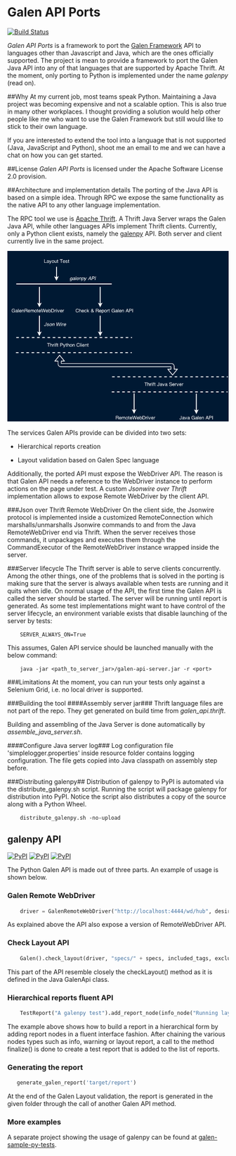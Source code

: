 Galen API Ports
===============
[![Build Status](https://travis-ci.org/valermor/galen-api-ports.svg?branch=master)](https://travis-ci.org/valermor/galen-api-ports)


_Galen API Ports_ is a framework to port the [Galen Framework](http://galenframework.com "Galen's Homepage") API to languages other than Javascript and Java, which are the ones officially supported.
The project is mean to provide a framework to port the Galen Java API into any of that languages that are supported by Apache Thrift.
At the moment, only porting to Python is implemented under the name _galenpy_ (read on).

##Why
At my current job, most teams speak Python. Maintaining a Java project was becoming expensive and not a scalable option. This is also true in many other workplaces.
I thought providing a solution would help other people like me who want to use the Galen Framework but still would like to stick to their own language.

If you are interested to extend the tool into a language that is not supported (Java, JavaScript and Python), shoot me an email to me and we can have a chat on how you can get started.

##License
_Galen API Ports_ is licensed under the Apache Software License 2.0 provision.

##Architecture and implementation details
The porting of the Java API is based on a simple idea. Through RPC we expose the same functionality as the native API to any other language implementation.

The RPC tool we use is [Apache Thrift](https://thrift.apache.org/).
A Thrift Java Server wraps the Galen Java API, while other languages APIs implement Thrift clients.
Currently, only a Python client exists, namely the [galenpy](https://pypi.python.org/pypi/galenpy) API. Both server and client currently live in the same project.

![API port concept](/galen-api-ports.png)

The services Galen APIs provide can be divided into two sets:

- Hierarchical reports creation

- Layout validation based on Galen Spec language

Additionally, the ported API must expose the WebDriver API. The reason is that Galen API needs a reference to the WebDriver instance to perform actions on the page under test.
A custom _Jsonwire over Thrift_ implementation allows to expose Remote WebDriver by the client API.

###Json over Thrift Remote WebDriver
On the client side, the Jsonwire protocol is implemented inside a customized RemoteConnection which marshalls/unmarshalls Jsonwire commands to and from the Java RemoteWebDriver end via Thrift.
When the server receives those commands, it unpackages and executes them through the CommandExecutor of the RemoteWebDriver instance wrapped inside the server.

###Server lifecycle
The Thrift server is able to serve clients concurrently.
Among the other things, one of the problems that is solved in the porting is making sure that the server is always available when tests are running and it quits when idle.
On normal usage of the API, the first time the Galen API is called the server should be started. The server will be running until report is generated.
As some test implementations might want to have control of the server lifecycle, an environment variable exists that disable launching of the server by tests:

```
    SERVER_ALWAYS_ON=True
```

This assumes, Galen API service should be launched manually with the below command:

```
    java -jar <path_to_server_jar>/galen-api-server.jar -r <port>
```

###Limitations
At the moment, you can run your tests only against a Selenium Grid, i.e. no local driver is supported.

###Building the tool
####Assembly server jar###
Thrift language files are not part of the repo. They get generated on build time from _galen_api.thrift_.

Building and assembling of the Java Server is done automatically by _assemble_java_server.sh_.

####Configure Java server log###
Log configuration file 'simplelogger.properties' inside resource folder contains logging configuration.
The file gets copied into Java classpath on assembly step before.

###Distributing galenpy##
Distribution of galenpy to PyPI is automated via the distribute_galenpy.sh script.
Running the script will package galenpy for distribution into PyPI. Notice the script also distributes a copy of the source along with a Python Wheel.

```
    distribute_galenpy.sh -no-upload
```

## galenpy API

[![PyPI](https://img.shields.io/pypi/wheel/galenpy.svg)]()
[![PyPI](https://img.shields.io/pypi/v/galenpy.svg)]()
[![PyPI](https://img.shields.io/pypi/dm/galenpy.svg)]()


The Python Galen API is made out of three parts. An example of usage is shown below.

### Galen Remote WebDriver
```python
    driver = GalenRemoteWebDriver("http://localhost:4444/wd/hub", desired_capabilities=DesiredCapabilities.CHROME)
```
As explained above the API also expose a version of RemoteWebDriver API.

### Check Layout API
```python
    Galen().check_layout(driver, "specs/" + specs, included_tags, excluded_tags)
```
This part of the API resemble closely the checkLayout() method as it is defined in the Java GalenApi class.

### Hierarchical reports fluent API
```python
    TestReport("A galenpy test").add_report_node(info_node("Running layout check for: " + test_name).with_node(warn_node('this is just an example')).with_node(error_node('to demonstrate reporting'))).add_layout_report_node("check " + specs, check_layout_report).finalize()
```
The example above shows how to build a report in a hierarchical form by adding report nodes in a fluent interface fashion.
After chaining the various nodes types such as info, warning or layout report, a call to the method finalize() is done to create a test report that is added to the list of reports.

### Generating the report
```python
   generate_galen_report('target/report')
```
At the end of the Galen Layout validation, the report is generated in the given folder through the call of another Galen API method.

### More examples
A separate project showing the usage of galenpy can be found at [galen-sample-py-tests](https://github.com/valermor/galen-sample-py-tests).
